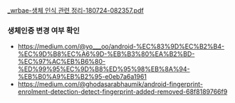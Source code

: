 [_wrbae-생체 인식 관련 정리-180724-082357.pdf](https://github.com/user-attachments/files/16280029/_wrbae-.-180724-082357.pdf)

### 생체인증 변경 여부 확인
- https://medium.com/@yo___oo/android-%EC%83%9D%EC%B2%B4-%EC%9D%B8%EC%A6%9D-%EB%B3%80%EA%B2%BD-%EC%97%AC%EB%B6%80-%ED%99%95%EC%9D%B8%ED%95%98%EB%8A%94-%EB%B0%A9%EB%B2%95-e0eb7a6a1961
- https://medium.com/@ghodasarabhaumik/android-fingerprint-enrolment-detection-detect-fingerprint-added-removed-68f8189766f9
